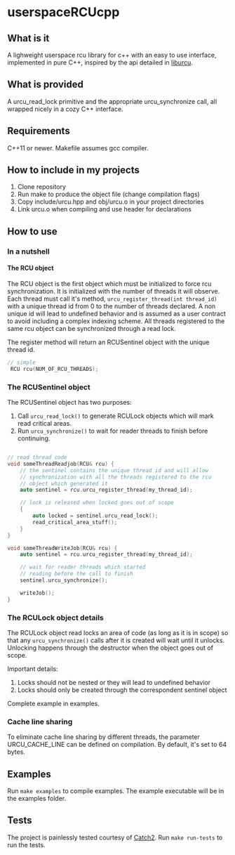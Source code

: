 # userspaceRCUcpp

## What is it

A lighweight userspace rcu library for c++ with an easy to use interface, implemented in pure C++, inspired by
the api detailed in [liburcu](https://liburcu.org/).

## What is provided

A urcu_read_lock primitive and the appropriate urcu_synchronize call, all wrapped nicely in a cozy C++ interface.

## Requirements
 C++11 or newer. Makefile assumes gcc compiler.

## How to include in my projects

1. Clone repository
2. Run make to produce the object file (change compilation flags)
3. Copy include/urcu.hpp and obj/urcu.o in your project directories
4. Link urcu.o when compiling and use header for declarations

## How to use

### In a nutshell

#### The RCU object

The RCU object is the first object which must be initialized to force rcu synchronization.
It is initialized with the number of threads it will observe. Each thread must call it's method,
`urcu_register_thread(int thread_id)` with a unique thread id from 0 to the number of threads declared.
A non unique id will lead to undefined behavior and is assumed as a user contract to avoid including a
complex indexing scheme. All threads registered to the same rcu object can be synchronized through a read 
lock.

The register method will return an RCUSentinel object with the unique thread id.

```c++
// simple
 RCU rcu(NUM_OF_RCU_THREADS);

```

### The RCUSentinel object

The RCUSentinel object has two purposes:

1. Call `urcu_read_lock()` to generate RCULock objects which will mark read critical areas.
2. Run `urcu_synchronize()` to wait for reader threads to finish before continuing.

```c++

// read thread code
void someThreadReadjob(RCU& rcu) {
    // the sentinel contains the unique thread id and will allow
    // synchronization with all the threads registered to the rcu
    // object which generated it
    auto sentinel = rcu.urcu_register_thread(my_thread_id);

    // lock is released when locked goes out of scope
    {
        auto locked = sentinel.urcu_read_lock();
        read_critical_area_stuff();
    }
}

void someThreadWriteJob(RCU& rcu) {
    auto sentinel = rcu.urcu_register_thread(my_thread_id);

    // wait for reader threads which started 
    // reading before the call to finish
    sentinel.urcu_synchronize();

    writeJob();
}

```

### The RCULock object details
The RCULock object read locks an area of code (as long as it is in scope) so that any `urcu_synchronize()` calls after it is created will wait until it unlocks. Unlocking happens through the destructor when the object goes out of scope.

Important details:

 1. Locks should not be nested or they will lead to undefined behavior
 2. Locks should only be created through the correspondent sentinel object

Complete example in examples.

### Cache line sharing
To eliminate cache line sharing by different threads, the parameter URCU_CACHE_LINE can be defined on compilation.
By default, it's set to 64 bytes.

## Examples
Run `make examples` to compile examples. The example executable will be in the examples folder.

## Tests
The project is painlessly tested courtesy of [Catch2](https://github.com/catchorg/Catch2).
Run `make run-tests` to run the tests. 
